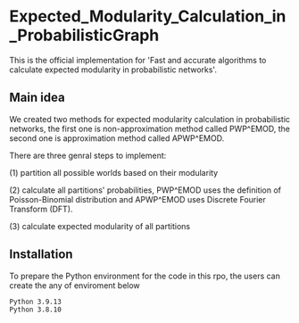 # Expected_Modularity_Calculation_in_ProbabilisticGraph

This is the official implementation for 'Fast and accurate algorithms to calculate expected modularity in probabilistic networks'.

## Main idea

We created two methods for expected modularity calculation in probabilistic networks, the first one is non-approximation method called PWP^EMOD, the second one is approximation method called APWP^EMOD.

There are three genral steps to implement:

(1) partition all possible worlds based on their modularity 

(2) calculate all partitions' probabilities, PWP^EMOD uses the definition of Poisson-Binomial distribution and APWP^EMOD uses Discrete Fourier Transform (DFT).

(3) calculate expected modularity of all partitions

## Installation

To prepare the Python environment for the code in this rpo, the users can create the any of enviroment below

```
Python 3.9.13
Python 3.8.10
```
